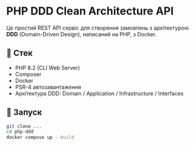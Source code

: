 # PHP DDD Clean Architecture API

Це простий REST API сервіс для створення замовлень з архітектурою **DDD** (Domain-Driven Design), написаний на PHP, з Docker.

## 🔧 Стек

- PHP 8.2 (CLI Web Server)
- Composer
- Docker
- PSR-4 автозавантаження
- Архітектура DDD: Domain / Application / Infrastructure / Interfaces

## 🚀 Запуск

```bash
git clone ...
cd php-ddd
docker compose up --build
